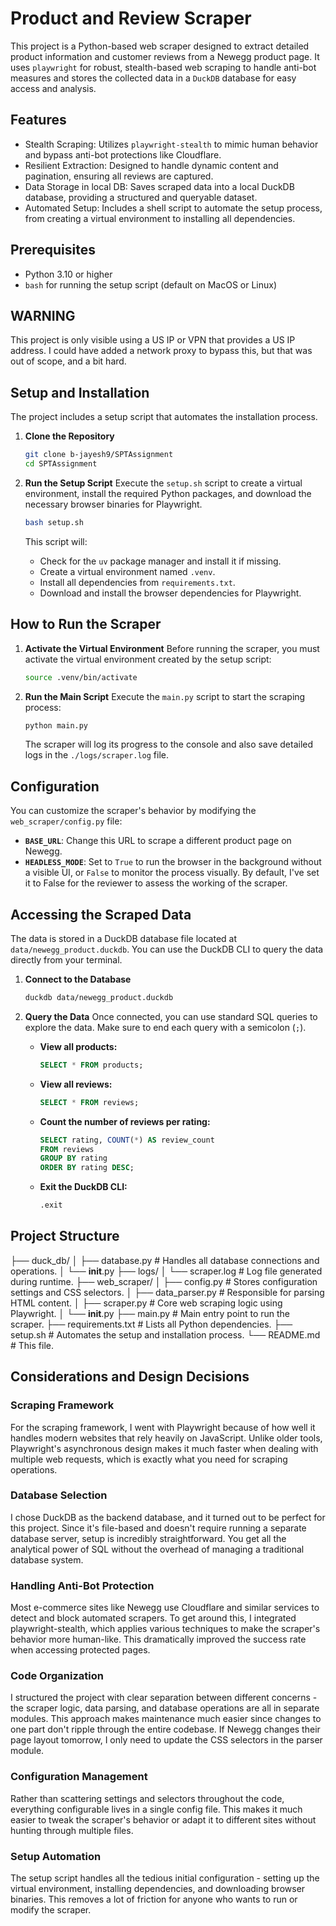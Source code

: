 # Product and Review Scraper

This project is a Python-based web scraper designed to extract detailed product information and customer reviews from a Newegg product page. It uses `playwright` for robust, stealth-based web scraping to handle anti-bot measures and stores the collected data in a `DuckDB` database for easy access and analysis.

## Features

- Stealth Scraping: Utilizes `playwright-stealth` to mimic human behavior and bypass anti-bot protections like Cloudflare.
- Resilient Extraction: Designed to handle dynamic content and pagination, ensuring all reviews are captured.
- Data Storage in local DB: Saves scraped data into a local DuckDB database, providing a structured and queryable dataset.
- Automated Setup: Includes a shell script to automate the setup process, from creating a virtual environment to installing all dependencies.

## Prerequisites

- Python 3.10 or higher
- `bash` for running the setup script (default on MacOS or Linux)

## WARNING 
This project is only visible using a US IP or VPN that provides a US IP address. I could have added a network proxy to bypass this, but that was out of scope, and a bit hard.

## Setup and Installation

The project includes a setup script that automates the installation process.

1.  **Clone the Repository**
    ```bash
    git clone b-jayesh9/SPTAssignment
    cd SPTAssignment
    ```

2.  **Run the Setup Script**
    Execute the `setup.sh` script to create a virtual environment, install the required Python packages, and download the necessary browser binaries for Playwright.

    ```bash
    bash setup.sh
    ```
    This script will:
    - Check for the `uv` package manager and install it if missing.
    - Create a virtual environment named `.venv`.
    - Install all dependencies from `requirements.txt`.
    - Download and install the browser dependencies for Playwright.

## How to Run the Scraper

1.  **Activate the Virtual Environment**
    Before running the scraper, you must activate the virtual environment created by the setup script:
    ```bash
    source .venv/bin/activate
    ```

2.  **Run the Main Script**
    Execute the `main.py` script to start the scraping process:
    ```bash
    python main.py
    ```
    The scraper will log its progress to the console and also save detailed logs in the `./logs/scraper.log` file.

## Configuration

You can customize the scraper's behavior by modifying the `web_scraper/config.py` file:

- **`BASE_URL`**: Change this URL to scrape a different product page on Newegg.
- **`HEADLESS_MODE`**: Set to `True` to run the browser in the background without a visible UI, or `False` to monitor the process visually. By default, I've set it to False for the reviewer to assess the working of the scraper.

## Accessing the Scraped Data

The data is stored in a DuckDB database file located at `data/newegg_product.duckdb`. You can use the DuckDB CLI to query the data directly from your terminal.

1.  **Connect to the Database**
    ```bash
    duckdb data/newegg_product.duckdb
    ```

2.  **Query the Data**
    Once connected, you can use standard SQL queries to explore the data. Make sure to end each query with a semicolon (`;`).

    - **View all products:**
      ```sql
      SELECT * FROM products;
      ```

    - **View all reviews:**
      ```sql
      SELECT * FROM reviews;
      ```

    - **Count the number of reviews per rating:**
       ```sql
       SELECT rating, COUNT(*) AS review_count
       FROM reviews
       GROUP BY rating
       ORDER BY rating DESC;
       ```
    - **Exit the DuckDB CLI:**
      ```sql
      .exit
      ```
## Project Structure

├── duck_db/
│   ├── database.py       # Handles all database connections and operations.
│   └── __init__.py
├── logs/
│   └── scraper.log       # Log file generated during runtime.
├── web_scraper/
│   ├── config.py         # Stores configuration settings and CSS selectors.
│   ├── data_parser.py    # Responsible for parsing HTML content.
│   ├── scraper.py        # Core web scraping logic using Playwright.
│   └── __init__.py
├── main.py               # Main entry point to run the scraper.
├── requirements.txt      # Lists all Python dependencies.
├── setup.sh              # Automates the setup and installation process.
└── README.md             # This file.


## Considerations and Design Decisions
### Scraping Framework
For the scraping framework, I went with Playwright because of how well it handles modern websites that rely heavily on JavaScript. Unlike older tools, Playwright's asynchronous design makes it much faster when dealing with multiple web requests, which is exactly what you need for scraping operations.
### Database Selection
I chose DuckDB as the backend database, and it turned out to be perfect for this project. Since it's file-based and doesn't require running a separate database server, setup is incredibly straightforward. You get all the analytical power of SQL without the overhead of managing a traditional database system.
### Handling Anti-Bot Protection
Most e-commerce sites like Newegg use Cloudflare and similar services to detect and block automated scrapers. To get around this, I integrated playwright-stealth, which applies various techniques to make the scraper's behavior more human-like. This dramatically improved the success rate when accessing protected pages.
### Code Organization
I structured the project with clear separation between different concerns - the scraper logic, data parsing, and database operations are all in separate modules. This approach makes maintenance much easier since changes to one part don't ripple through the entire codebase.
If Newegg changes their page layout tomorrow, I only need to update the CSS selectors in the parser module.

### Configuration Management
Rather than scattering settings and selectors throughout the code, everything configurable lives in a single config file. This makes it much easier to tweak the scraper's behavior or adapt it to different sites without hunting through multiple files.
### Setup Automation
The setup script handles all the tedious initial configuration - setting up the virtual environment, installing dependencies, and downloading browser binaries. This removes a lot of friction for anyone who wants to run or modify the scraper.